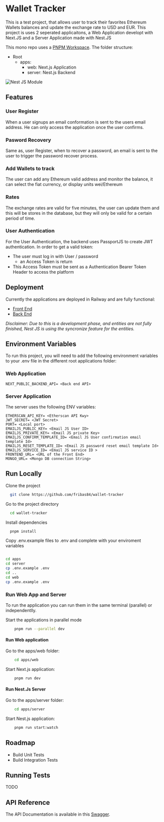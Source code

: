 
# Wallet Tracker

This is a test project, that allows user to track their favorites Ethereum Wallets balances and update the exchange rate to USD and EUR.
This project is uses 2 seperated applicaitons, a Web Application developt with Next.JS and a Server Application made with Nest.JS

This mono repo uses a [PNPM Workspace](https://pnpm.io/workspaces). The folder structure:

- Root
    - apps:
        -  web: Next.js Application
        -  server: Nest.js Backend 

![Nest JS Module](http://url/to/img.png)


## Features

### User Register
When a user signups an email conformation is sent to the users email address. He can only access the application once the user confirms.

### Pasword Recovery
Same as, user Register, when to recover a password, an email is sent to the user to trigger the password recover process.

### Add Wallets to track
The user can add any Ethereum valid address and monitor the balance, it can select the fiat currency, or display units wei/Ethereum

### Rates
The exchange rates are valid for five minutes, the user can update them and this will be stores in the database, but they will only be valid for a certain period of time. 

### User Authentication
For the User Authentication, the backend uses PassportJS to create JWT authentication. In order to get a valid token:
- The user must log in with User / password
    - an Access Token is return
- This Access Token must be sent as a Authentication Bearer Token Header to access the platform

## Deployment

Currently the applications are deployed in Railway and are fully functional:

- [Front End](https://nextjs-web-production.up.railway.app/)
- [Back End](https://nest-js-server-production.up.railway.app/)

*Disclaimer: Due to this is a development phase, and entities are not fully finished, Nest JS is using the syncronize feature for the entities.*

## Environment Variables

To run this project, you will need to add the following environment variables to your .env file in the different root applications folder:

### Web Application
```
NEXT_PUBLIC_BACKEND_API= <Back end API>
```

### Server Application

The server uses the following ENV variables:

```
ETHERSCAN_API_KEY= <Etherscan API Kwy>
JWT_SECRET= <JWT Secret>
PORT= <Local port>
EMAILJS_PUBLIC_KEY= <Email JS User ID>
EMAILJS_PRIVATE_KEY= <Email JS private Key>
EMAILJS_CONFIRM_TEMPLATE_ID= <Email JS User confirmation email template Id>
EMAILJS_RESET_TEMPLATE_ID= <Email JS password reset email template Id>
EMAILJS_SERVICE_ID= <Email JS service ID >
FRONTEND_URL= <URL of the Front End>
MONGO_URL= <Mongo DB connection String>
```



## Run Locally

Clone the project

```bash
  git clone https://github.com/fribas84/wallet-tracker
```

Go to the project directory

```bash
  cd wallet-tracker
```

Install dependencies

```bash
  pnpm install
```

Copy .env.example files to .env and complete with your enviroment variables

```bash

cd apps
cd server
cp .env.example .env
cd ..
cd web
cp .env.example .env
```

### Run Web App and Server
To run the application you can run them in the same terminal (parallel) or independentlly.

Start the applications in parallel mode

```bash
    pnpm run --parallel dev
```

#### Run Web application 

Go to the apps/web folder:
```bash
    cd apps/web
````

Start Next.js application:

```bash
    pnpm run dev
````

#### Run Nest.Js Server


Go to the apps/server folder:
```bash
    cd apps/server
````

Start Nest.js application:

```bash
    pnpm run start:watch
```




## Roadmap


- Build Unit Tests
- Build Integration Tests


## Running Tests

TODO


## API Reference

The API Documentation is available in this [Swagger](https://nest-js-server-production.up.railway.app/api/).

